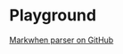 <script setup>
import Parser from "../src/Parser.vue"
</script>

# Playground

[Markwhen parser on GitHub](https://github.com/mark-when/parser)

<Parser/>

